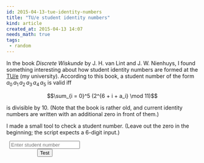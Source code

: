 ```yaml
---
id: 2015-04-13-tue-identity-numbers
title: "TU/e student identity numbers"
kind: article
created_at: 2015-04-13 14:07
needs_math: true
tags:
 - random
---
```


In the book *Discrete Wiskunde* by J. H. van Lint and J. W. Nienhuys, I found something interesting about how student identity numbers are formed at the <a href="http://tue.nl">TU/e</a> (my university). <!-- more --> According to this book, a student number of the form $a_0 \, a_1 \, a_2 \, a_3 \, a_4 \, a_5$ is valid iff

$$\sum_{i = 0}^5 (2^{6 + i + a_i} \mod 11)$$

is divisible by $10$. (Note that the book is rather old, and current identity numbers are written with an additional zero in front of them.)

I made a small tool to check a student number. (Leave out the zero in the beginning; the script expects a 6-digit input.)

<form id="number-form" style="text-align: center;">
    <div class="input-group" style="width: 40%;">
        <input id="number-field" class="form-control" type="text" placeholder="Enter student number"></input>
        <span class="input-group-btn">
            <button type="submit" class="btn btn-default">Test</button>
        </span>
    </div>
</form>
<div id="valid-message" class="alert alert-success" style="display: none;">This student number is valid.</div>
<div id="invalid-message" class="alert alert-danger" style="display: none;">This student number is invalid.</div>

<script>
    var powersOfTwo = [0, 0, 0, 0, 0, 0, 9, 7, 3, 6, 1, 2, 4, 8, 5, 10, 9, 7, 3, 6, 1];
    
    function checkIdentityNumber() {
        var val = $('#number-field').val()
        
        var sum = 0
        for (var i = 0; i < 6; i++) {
            sum += powersOfTwo[6 + i + parseInt(val[i], 10)]
        }
        
        if (sum % 10 == 0) {
            $('#valid-message').slideUp()
            $('#valid-message').slideDown()
            $('#invalid-message').slideUp()
        } else {
            $('#invalid-message').slideUp()
            $('#invalid-message').slideDown()
            $('#valid-message').slideUp()
        }
        
        return false;
    }
    
    $(function() {
        $('#number-form').on('submit', checkIdentityNumber);
    })
</script>
